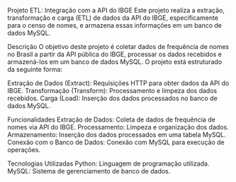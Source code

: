 Projeto ETL: Integração com a API do IBGE
Este projeto realiza a extração, transformação e carga (ETL) de dados da API do IBGE, especificamente para o censo de nomes, e armazena essas informações em um banco de dados MySQL.

Descrição
O objetivo deste projeto é coletar dados de frequência de nomes no Brasil a partir da API pública do IBGE, processar os dados recebidos e armazená-los em um banco de dados MySQL. O projeto está estruturado da seguinte forma:

Extração de Dados (Extract): Requisições HTTP para obter dados da API do IBGE.
Transformação (Transform): Processamento e limpeza dos dados recebidos.
Carga (Load): Inserção dos dados processados no banco de dados MySQL.

Funcionalidades
Extração de Dados: Coleta de dados de frequência de nomes via API do IBGE.
Processamento: Limpeza e organização dos dados.
Armazenamento: Inserção dos dados processados em uma tabela MySQL.
Conexão com o Banco de Dados: Conexão com MySQL para execução de operações.

Tecnologias Utilizadas
Python: Linguagem de programação utilizada.
MySQL: Sistema de gerenciamento de banco de dados.
